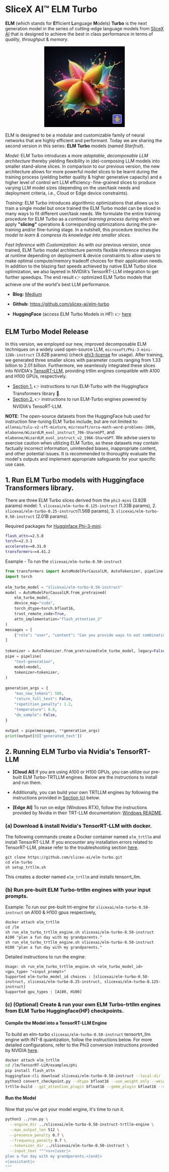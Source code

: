 # SliceX AI™ ELM Turbo
**ELM** (which stands for **E**fficient **L**anguage **M**odels) **Turbo** is the next generation model in the series of cutting-edge language models from [SliceX AI](https://slicex.ai) that is designed to achieve the best in class performance in terms of _quality_, _throughput_ & _memory_.

<div align="center">
  <img src="elm-turbo-starfruit.png" width="256"/>
</div>

ELM is designed to be a modular and customizable family of neural networks that are highly efficient and performant. Today we are sharing the second version in this series: **ELM Turbo** models (named _Starfruit_). 

_Model:_ ELM Turbo introduces a more _adaptable_, _decomposable LLM architecture_ thereby yielding flexibility in (de)-composing LLM models into smaller stand-alone slices. In comparison to our previous version, the new architecture allows for more powerful model slices to be learnt during the training process (yielding better quality & higher generative capacity) and a higher level of control wrt LLM efficiency - fine-grained slices to produce varying LLM model sizes (depending on the user/task needs and deployment criteria, i.e., Cloud or Edge device constraints).

_Training:_ ELM Turbo introduces algorithmic optimizations that allows us to train a single model but once trained the ELM Turbo model can be sliced in many ways to fit different user/task needs. We formulate the entire training procedure for ELM Turbo as a _continual learning process_ during which we apply **"slicing"** operations & corresponding optimizations during the pre-training and/or fine-tuning stage. In a nutshell, this procedure _teaches the model to learn & compress its knowledge into smaller slices_.

_Fast Inference with Customization:_ As with our previous version, once trained, ELM Turbo model architecture permits flexible inference strategies at runtime depending on deployment & device constraints to allow users to make optimal compute/memory tradeoff choices for their application needs. In addition to the blazing fast speeds achieved by native ELM Turbo slice optimization, we also layered in NVIDIA's TensorRT-LLM integration to get further speedups. The end result 👉 optimized ELM Turbo models that achieve one of the world's best LLM performance.

- **Blog:** [Medium](https://medium.com/sujith-ravi/introducing-elm-efficient-customizable-privacy-preserving-llms-cea56e4f727d)

- **Github:** https://github.com/slicex-ai/elm-turbo

- **HuggingFace** (access ELM Turbo Models in HF): 👉 [here](https://huggingface.co/collections/slicexai/elm-turbo-66945032f3626024aa066fde)

## ELM Turbo Model Release
In this version, we employed our new, improved decomposable ELM techniques on a widely used open-source LLM, `microsoft/Phi-3-mini-128k-instruct` (3.82B params) (check [phi3-license](https://huggingface.co/microsoft/Phi-3-mini-128k-instruct/resolve/main/LICENSE) for usage). After training, we generated three smaller slices with parameter counts ranging from 1.33 billion to 2.01 billion. Furthermore, we seamlessly integrated these slices into NVIDIA's [TensoRT-LLM](https://github.com/NVIDIA/TensorRT-LLM), providing trtllm engines compatible with A100 and H100 GPUs, respectively. 

- [Section 1.](https://github.com/slicex-ai/elm-turbo/blob/main/README.md#1-run-elm-turbo-models-with-huggingface-transformers-library) 👉 instructions to run ELM-Turbo with the Huggingface Transformers library :hugs:.
- [Section 2.](https://github.com/slicex-ai/elm-turbo/blob/main/README.md#2-running-elm-turbo-via-nvidias-tensorrt-llm) 👉 instructions to run ELM-Turbo engines powered by NVIDIA's TensoRT-LLM. 

**NOTE**: The open-source datasets from the HuggingFace hub used for instruction fine-tuning ELM Turbo include, but are not limited to: `allenai/tulu-v2-sft-mixture`, `microsoft/orca-math-word-problems-200k`, `mlabonne/WizardLM_evol_instruct_70k-ShareGPT`, and `mlabonne/WizardLM_evol_instruct_v2_196K-ShareGPT`. We advise users to exercise caution when utilizing ELM Turbo, as these datasets may contain factually incorrect information, unintended biases, inappropriate content, and other potential issues. It is recommended to thoroughly evaluate the model's outputs and implement appropriate safeguards for your specific use case.

## 1. Run ELM Turbo models with Huggingface Transformers library.
There are three ELM Turbo slices derived from the `phi3-mini` (3.82B params) model: 1. `slicexai/elm-turbo-0.125-instruct` (1.33B params), 2. `slicexai/elm-turbo-0.25-instruct`(1.56B params), 3. `slicexai/elm-turbo-0.50-instruct` (2.01B params). 

Required packages for [Hugginface Phi-3-mini](https://huggingface.co/microsoft/Phi-3-mini-128k-instruct).
```bash
flash_attn==2.5.8
torch==2.3.1
accelerate==0.31.0
transformers==4.41.2
```

Example - To run the `slicexai/elm-turbo-0.50-instruct`
```python
from transformers import AutoModelForCausalLM, AutoTokenizer, pipeline
import torch

elm_turbo_model = "slicexai/elm-turbo-0.50-instruct"
model = AutoModelForCausalLM.from_pretrained( 
    elm_turbo_model,  
    device_map="cuda",  
    torch_dtype=torch.bfloat16,  
    trust_remote_code=True,
    attn_implementation="flash_attention_2"
)
messages = [ 
    {"role": "user", "content": "Can you provide ways to eat combinations of bananas and dragonfruits?"}, 
]

tokenizer = AutoTokenizer.from_pretrained(elm_turbo_model, legacy=False) 
pipe = pipeline( 
    "text-generation", 
    model=model, 
    tokenizer=tokenizer, 
) 

generation_args = { 
    "max_new_tokens": 500, 
    "return_full_text": False,
    "repetition_penalty": 1.2,
    "temperature": 0.0, 
    "do_sample": False, 
} 

output = pipe(messages, **generation_args) 
print(output[0]['generated_text']) 
```

## 2. Running ELM Turbo via Nvidia's TensorRT-LLM

- **[Cloud AI]** If you are using A100 or H100 GPUs, you can utilize our pre-built ELM Turbo-TRTLLM engines. Below are the instructions to install and run them.

- Additionally, you can build your own TRTLLM engines by following the instructions provided in [Section (c)](https://github.com/slicex-ai/elm-turbo/blob/main/README.md#c-optional-create--run-your-own-elm-turbo-trtllm-engines-from-elm-turbo-huggingfacehf-checkpoints) below.

- **[Edge AI]** To run on edge (Windows RTX), follow the instructions provided by Nvidia in their TRT-LLM documentation: [Windows README](https://github.com/NVIDIA/TensorRT-LLM/blob/main/windows/README.md).


### (a) Download & install Nvidia's TensorRT-LLM with docker.
The following commands create a Docker container named `elm_trtllm` and install TensorRT-LLM. If you encounter any installation errors related to TensorRT-LLM, please refer to the troubleshooting section [here](https://nvidia.github.io/TensorRT-LLM/reference/troubleshooting.html).
```
git clone https://github.com/slicex-ai/elm-turbo.git
cd elm-turbo
sh setup_trtllm.sh
```
This creates a docker named `elm_trtllm` and installs tensorrt_llm. 

### (b) Run pre-built ELM Turbo-trtllm engines with your input prompts.

Example: To run our pre-built trt-engine for `slicexai/elm-turbo-0.50-instruct` on A100 & H100 gpus respectively,
```
docker attach elm_trtllm
cd /lm
sh run_elm_turbo_trtllm_engine.sh slicexai/elm-turbo-0.50-instruct A100 "plan a fun day with my grandparents."
sh run_elm_turbo_trtllm_engine.sh slicexai/elm-turbo-0.50-instruct H100 "plan a fun day with my grandparents."
```

Detailed instructions to run the engine:
```
Usage: sh run_elm_turbo_trtllm_engine.sh <elm_turbo_model_id> <gpu_type> "<input_prompt>"
Supported elm-turbo_model_id choices : [slicexai/elm-turbo-0.50-instruct, slicexai/elm-turbo-0.25-instruct, slicexai/elm-turbo-0.125-instruct]
Supported gpu_types : [A100, H100]
```


### (c) (Optional) Create & run your own ELM Turbo-trtllm engines from ELM Turbo Huggingface(HF) checkpoints.

#### Compile the Model into a TensorRT-LLM Engine
To build an elm-turbo `slicexai/elm-turbo-0.50-instruct` tensortrt_llm engine with INT-8 quantization, follow the instructions below. For more detailed configurations, refer to the Phi3 conversion instructions provided by NVIDIA [here](https://github.com/NVIDIA/TensorRT-LLM/tree/main/examples/phi).

```bash
docker attach elm_trtllm
cd /lm/TensorRT-LLM/examples/phi
pip install flash_attn
huggingface-cli download slicexai/elm-turbo-0.50-instruct --local-dir ../slicexai/elm-turbo-0.50-instruct
python3 convert_checkpoint.py --dtype bfloat16 --use_weight_only --weight_only_precision int8  --model_dir ../slicexai/elm-turbo-0.50-instruct --output_dir ../slicexai/elm-turbo-0.50-instruct-trtllm-ckpt
trtllm-build --gpt_attention_plugin bfloat16 --gemm_plugin bfloat16 --max_seq_len 4096 --max_batch_size 256 --checkpoint_dir ../slicexai/elm-turbo-0.50-instruct-trtllm-ckpt --output_dir ../slicexai/elm-turbo-0.50-instruct-trtllm-engine
```

#### Run the Model
Now that you’ve got your model engine, it's time to run it.

```bash
python3 ../run.py \
  --engine_dir ../slicexai/elm-turbo-0.50-instruct-trtllm-engine \
  --max_output_len 512 \
  --presence_penalty 0.7 \
  --frequency_penalty 0.7 \
  --tokenizer_dir ../slicexai/elm-turbo-0.50-instruct \
  --input_text """<s><|user|>
plan a fun day with my grandparents.<|end|>
<|assistant|>
"""
```
